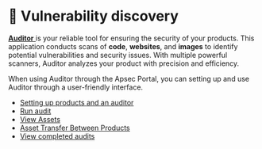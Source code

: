 # 🔦 Vulnerability discovery

[**Auditor** ](broken-reference)is your reliable tool for ensuring the security of your products. This application conducts scans of **code**, **websites**, and **images** to identify potential vulnerabilities and security issues. With multiple powerful scanners, Auditor analyzes your product with precision and efficiency.

When using Auditor through the Apsec Portal, you can setting up and use Auditor through a user-friendly interface.

* [Setting up products and an auditor](auditor-settings/)
* [Run audit](../../../auditor/features/run-audit/appsec-portal-cooperation.md)
* [View Assets](broken-reference)
* [Asset Transfer Between Products](../asset-management/asset-transfer-between-products.md)
* [View completed audits](audits.md)
